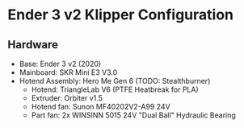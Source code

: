 # Ender 3 v2 Klipper Configuration

## Hardware
* Base: Ender 3 v2 (2020)
* Mainboard: SKR Mini E3 V3.0
* Hotend Assembly: Hero Me Gen 6 (TODO: Stealthburner)
  * Hotend: TriangleLab V6 (PTFE Heatbreak for PLA)
  * Extruder: Orbiter v1.5
  * Hotend fan: Sunon MF40202V2-A99 24V
  * Part fan: 2x WINSINN 5015 24V "Dual Ball" Hydraulic Bearing

